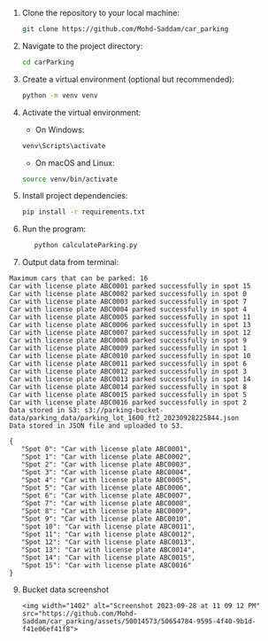 1. Clone the repository to your local machine:

    ```bash
    git clone https://github.com/Mohd-Saddam/car_parking
    ```

2. Navigate to the project directory:

    ```bash
    cd carParking
    ```

3. Create a virtual environment (optional but recommended):

    ```bash
    python -m venv venv
    ```

4. Activate the virtual environment:

    - On Windows:

    ```bash
    venv\Scripts\activate
    ```

    - On macOS and Linux:

    ```bash
    source venv/bin/activate
    ```

5. Install project dependencies:

    ```bash
    pip install -r requirements.txt
    ```
6. Run the program:
   ```bash
      python calculateParking.py
   ```
8. Output data from terminal:
  ```
Maximum cars that can be parked: 16
Car with license plate ABC0001 parked successfully in spot 15
Car with license plate ABC0002 parked successfully in spot 0
Car with license plate ABC0003 parked successfully in spot 7
Car with license plate ABC0004 parked successfully in spot 4
Car with license plate ABC0005 parked successfully in spot 11
Car with license plate ABC0006 parked successfully in spot 13
Car with license plate ABC0007 parked successfully in spot 12
Car with license plate ABC0008 parked successfully in spot 9
Car with license plate ABC0009 parked successfully in spot 1
Car with license plate ABC0010 parked successfully in spot 10
Car with license plate ABC0011 parked successfully in spot 6
Car with license plate ABC0012 parked successfully in spot 3
Car with license plate ABC0013 parked successfully in spot 14
Car with license plate ABC0014 parked successfully in spot 8
Car with license plate ABC0015 parked successfully in spot 5
Car with license plate ABC0016 parked successfully in spot 2
Data stored in S3: s3://parking-bucket-data/parking_data/parking_lot_1600_ft2_20230928225844.json
Data stored in JSON file and uploaded to S3.
 ```
 ```
{
    "Spot 0": "Car with license plate ABC0001",
    "Spot 1": "Car with license plate ABC0002",
    "Spot 2": "Car with license plate ABC0003",
    "Spot 3": "Car with license plate ABC0004",
    "Spot 4": "Car with license plate ABC0005",
    "Spot 5": "Car with license plate ABC0006",
    "Spot 6": "Car with license plate ABC0007",
    "Spot 7": "Car with license plate ABC0008",
    "Spot 8": "Car with license plate ABC0009",
    "Spot 9": "Car with license plate ABC0010",
    "Spot 10": "Car with license plate ABC0011",
    "Spot 11": "Car with license plate ABC0012",
    "Spot 12": "Car with license plate ABC0013",
    "Spot 13": "Car with license plate ABC0014",
    "Spot 14": "Car with license plate ABC0015",
    "Spot 15": "Car with license plate ABC0016"
}
```
9. Bucket data screenshot
    ```
    <img width="1402" alt="Screenshot 2023-09-28 at 11 09 12 PM" src="https://github.com/Mohd-Saddam/car_parking/assets/50014573/50654784-9595-4f40-9b1d-f41e06ef41f8">

    ```
